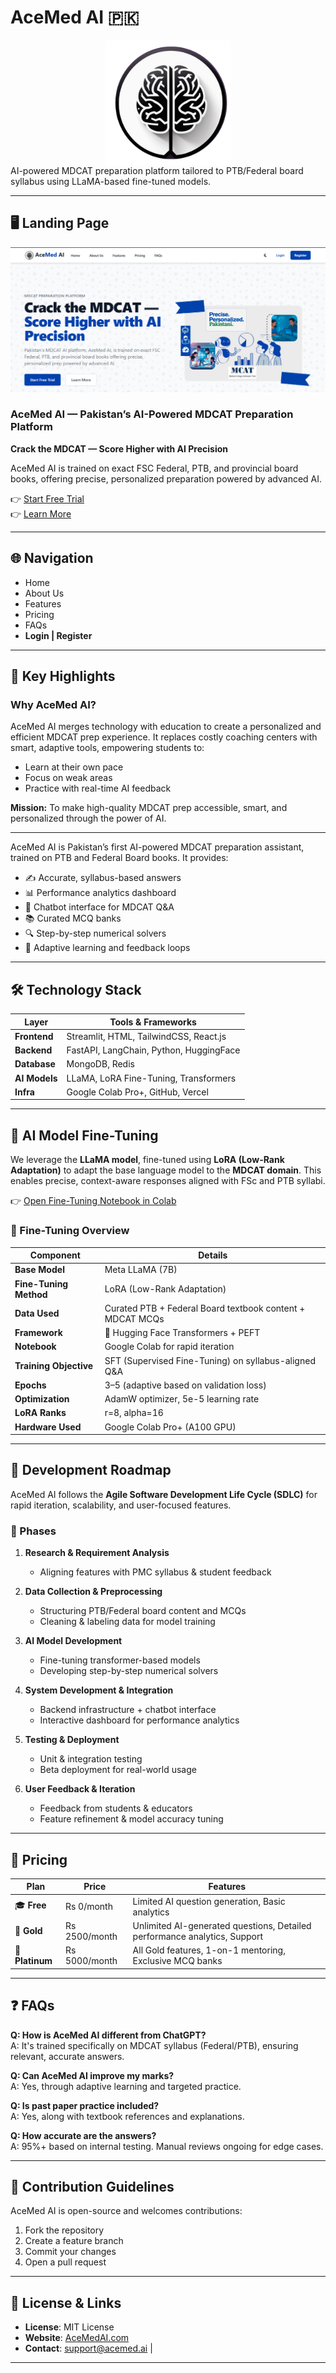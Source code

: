 # AceMed AI 🇵🇰 
<div style="display: flex; justify-content: center;">
  <img src="Assets/Images/page-logo.png" width="200" alt="AceMed AI Logo"/>
</div> 
AI-powered MDCAT preparation platform tailored to PTB/Federal board syllabus using LLaMA-based fine-tuned models.

---

## 🖥️ Landing Page

![Landing Page](/landing_page.jpg)

### AceMed AI — Pakistan’s AI-Powered MDCAT Preparation Platform

**Crack the MDCAT — Score Higher with AI Precision**

AceMed AI is trained on exact FSC Federal, PTB, and provincial board books, offering precise, personalized preparation powered by advanced AI.

👉 [Start Free Trial](https://acemed-ai.streamlit.app/)  
👉 [Learn More](https://acemed-ai.streamlit.app/)

---

## 🌐 Navigation

- Home  
- About Us  
- Features  
- Pricing  
- FAQs  
- **Login | Register**

---

## 🎯 Key Highlights

### Why AceMed AI?

AceMed AI merges technology with education to create a personalized and efficient MDCAT prep experience. It replaces costly coaching centers with smart, adaptive tools, empowering students to:

- Learn at their own pace
- Focus on weak areas
- Practice with real-time AI feedback

**Mission:** To make high-quality MDCAT prep accessible, smart, and personalized through the power of AI.

---

AceMed AI is Pakistan’s first AI-powered MDCAT preparation assistant, trained on PTB and Federal Board books. It provides:

- ✍️ Accurate, syllabus-based answers
- 📊 Performance analytics dashboard
- 🤖 Chatbot interface for MDCAT Q&A
- 📚 Curated MCQ banks
- 🔍 Step-by-step numerical solvers
- 🔄 Adaptive learning and feedback loops

---

## 🛠️ Technology Stack

| Layer          | Tools & Frameworks                            |
|----------------|------------------------------------------------|
| **Frontend**   | Streamlit, HTML, TailwindCSS, React.js        |
| **Backend**    | FastAPI, LangChain, Python, HuggingFace       |
| **Database**   | MongoDB, Redis                                 |
| **AI Models**  | LLaMA, LoRA Fine-Tuning, Transformers          |
| **Infra**      | Google Colab Pro+, GitHub, Vercel              |

---

## 🔬 AI Model Fine-Tuning

We leverage the **LLaMA model**, fine-tuned using **LoRA (Low-Rank Adaptation)** to adapt the base language model to the **MDCAT domain**. This enables precise, context-aware responses aligned with FSc and PTB syllabi.

👉 [Open Fine-Tuning Notebook in Colab](https://colab.research.google.com/drive/19h9IH47HhXx30C2gfd7Kr6GzJwB6-2-Y)

### 📘 Fine-Tuning Overview

| Component                 | Details                                                                 |
|--------------------------|-------------------------------------------------------------------------|
| **Base Model**           | Meta LLaMA (7B)                                                         |
| **Fine-Tuning Method**   | LoRA (Low-Rank Adaptation)                                              |
| **Data Used**            | Curated PTB + Federal Board textbook content + MDCAT MCQs              |
| **Framework**            | 🤗 Hugging Face Transformers + PEFT                                     |
| **Notebook**             | Google Colab for rapid iteration                                        |
| **Training Objective**   | SFT (Supervised Fine-Tuning) on syllabus-aligned Q&A                    |
| **Epochs**               | 3–5 (adaptive based on validation loss)                                 |
| **Optimization**         | AdamW optimizer, 5e-5 learning rate                                     |
| **LoRA Ranks**           | r=8, alpha=16                                                           |
| **Hardware Used**        | Google Colab Pro+ (A100 GPU)                                            |

---

## 🔄 Development Roadmap

AceMed AI follows the **Agile Software Development Life Cycle (SDLC)** for rapid iteration, scalability, and user-focused features.

### 📅 Phases

1. **Research & Requirement Analysis**
   - Aligning features with PMC syllabus & student feedback  
   
2. **Data Collection & Preprocessing**
   - Structuring PTB/Federal board content and MCQs  
   - Cleaning & labeling data for model training  

3. **AI Model Development**
   - Fine-tuning transformer-based models  
   - Developing step-by-step numerical solvers  

4. **System Development & Integration**
   - Backend infrastructure + chatbot interface  
   - Interactive dashboard for performance analytics  

5. **Testing & Deployment**
   - Unit & integration testing  
   - Beta deployment for real-world usage  

6. **User Feedback & Iteration**
   - Feedback from students & educators  
   - Feature refinement & model accuracy tuning  

---

## 💸 Pricing

| Plan            | Price         | Features                                                                 |
|-----------------|---------------|---------------------------------------------------------------------------|
| 🎓 **Free**     | Rs 0/month    | Limited AI question generation, Basic analytics                          |
| 🥇 **Gold**     | Rs 2500/month | Unlimited AI-generated questions, Detailed performance analytics, Support |
| 👑 **Platinum** | Rs 5000/month | All Gold features, 1-on-1 mentoring, Exclusive MCQ banks                 |

---

## ❓ FAQs

**Q: How is AceMed AI different from ChatGPT?**  
A: It's trained specifically on MDCAT syllabus (Federal/PTB), ensuring relevant, accurate answers.

**Q: Can AceMed AI improve my marks?**  
A: Yes, through adaptive learning and targeted practice.

**Q: Is past paper practice included?**  
A: Yes, along with textbook references and explanations.

**Q: How accurate are the answers?**  
A: 95%+ based on internal testing. Manual reviews ongoing for edge cases.

---

## 🤝 Contribution Guidelines

AceMed AI is open-source and welcomes contributions:

1. Fork the repository  
2. Create a feature branch  
3. Commit your changes  
4. Open a pull request  

---

## 📜 License & Links

- **License**: MIT License  
- **Website**: [AceMedAI.com](https://acemedai.com)  
- **Contact**: support@acemed.ai |  

---

